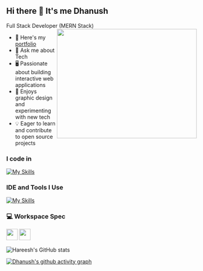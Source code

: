 ## Hi there 👋 It's me Dhanush

Full Stack Developer (MERN Stack)
<img align="right" width="370" height="290" src="https://i.pinimg.com/originals/47/f0/34/47f0342cec72b800463bf003eac1257e.gif">
- 🔭 Here's my [portfolio](https://dhanushsm.vercel.app/)                                                 
- 💬 Ask me about Tech
- 🖥️ Passionate about building interactive web applications
- 🎨 Enjoys graphic design and experimenting with new tech
- 💡 Eager to learn and contribute to open source projects

### I code in

[![My Skills](https://skillicons.dev/icons?i=py,react,nextjs,html,css,js,tailwind,bootstrap,nodejs,express,mongodb,mysql,sqlite,flask,figma&perline=5)](https://skillicons.dev)

### IDE and Tools I Use
[![My Skills](https://skillicons.dev/icons?i=linux,vscode,notion&theme=dark)](https://skillicons.dev)


### 💻 Workspace Spec
<img height="30" src="https://img.shields.io/badge/AMD-Ryzen_5_4600H-ED1C24?style=for-the-badge&logo=amd&logoColor=white"/> <img height="30" src="https://img.shields.io/badge/NVIDIA-GTX1650-76B900?style=for-the-badge&logo=nvidia&logoColor=white"/>  

![Hareesh's GitHub stats](https://github-readme-stats.vercel.app/api?username=Dhanush-777x&theme=dark&show_icons=true&&hide=issues,contribs)

[![Dhanush's github activity graph](https://github-readme-activity-graph.vercel.app/graph?username=Dhanush-777x&bg_color=000000&color=ffffff&line=51f565&point=ffffff&area=true&hide_border=true)](https://github.com/ashutosh00710/github-readme-activity-graph)
